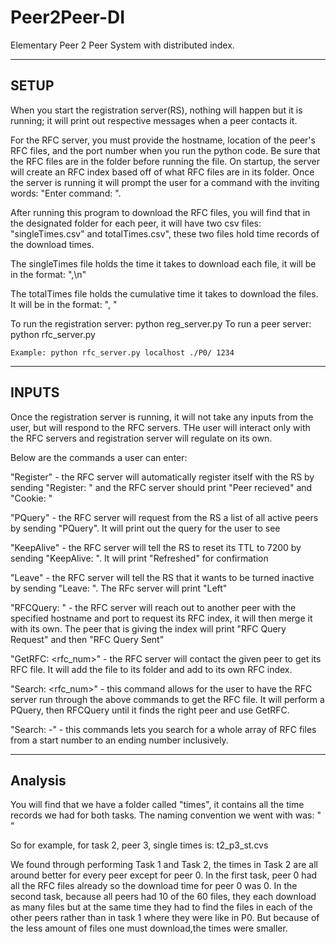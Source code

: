 # Peer2Peer-DI
Elementary Peer 2 Peer System with distributed index.

-----
SETUP
-----
When you start the registration server(RS), nothing will happen but it is running; it will print out respective messages
when a peer contacts it. 

For the RFC server, you must provide the hostname, location of the peer's RFC files, and the port number when you run 
the python code. Be sure that the RFC files are in the folder before running the file. On startup, the server will create an RFC index based off of what RFC files are in its folder. Once the server is running it will prompt the user for a command with the inviting words: "Enter command: ". 

After running this program to download the RFC files, you will find that in the designated folder for each peer, it will have two csv files: "singleTimes.csv" and totalTimes.csv", these two files hold time records of the download times. 

The singleTimes file holds the time it takes to download each file, it will be in the format: "<rfc num>,<time to download>\n"

The totalTimes file holds the cumulative time it takes to download the files. It will be in the format: "<num of files downloaded>, <time total>"

To run the registration server: 
	python reg_server.py
To run a peer server:
    python rfc_server.py <hostname> <RFC location> <port>

   	Example: python rfc_server.py localhost ./P0/ 1234

------
INPUTS
------
Once the registration server is running, it will not take any inputs from the user, but will respond to the RFC servers.
THe user will interact only with the RFC servers and registration server will regulate on its own. 

Below are the commands a user can enter:

"Register" - the RFC server will automatically register itself with the RS by sending "Register: <port>" and the RFC server should print "Peer recieved" and "Cookie: <cookie num>"

"PQuery" - the RFC server will request from the RS a list of all active peers by sending "PQuery". It will print out the query for the user to see

"KeepAlive" - the RFC server will tell the RS to reset its TTL to 7200 by sending "KeepAlive: <cookie>". It will print "Refreshed" for confirmation

"Leave" - the RFC server will tell the RS that it wants to be turned inactive by sending "Leave: <cookie>". The RFc server will print "Left"

"RFCQuery: <hostname> <port>" - the RFC server will reach out to another peer with the specified hostname and port to request its RFC index, it will then merge it with its own. The peer that is giving the index will print "RFC Query Request" and then "RFC Query Sent"

"GetRFC: <hostname> <port> <rfc_num>" - the RFC server will contact the given peer to get its RFC file. It will add the file to its folder and add to its own RFC index.

"Search: <rfc_num>" - this command allows for the user to have the RFC server run through the above commands to get the RFC file. It will perform a PQuery, then RFCQuery until it finds the right peer and use GetRFC.

"Search: <start>-<end>" - this commands lets you search for a whole array of RFC files from a start number to an ending number inclusively. 

--------
Analysis
--------

You will find that we have a folder called "times", it contains all the time records we had for both tasks. The naming convention we went with was: "<task>_<peer num>_<single or total time> "

So for example, for task 2, peer 3, single times is: t2_p3_st.cvs

We found through performing Task 1 and Task 2, the times in Task 2 are all around better for every peer except for peer 0. In the first task, peer 0 had all the RFC files already so the download time for peer 0 was 0. In the second task, because all peers had 10 of the 60 files, they each download as many files but at the same time they had to find the files in each of the other peers rather than in task 1 where they were like in P0. But because of the less amount of files one must download,the times were smaller.
